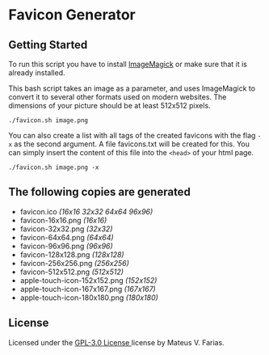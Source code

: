 # Favicon Generator

## Getting Started

To run this script you have to install [ImageMagick](https://imagemagick.org/) or make sure that it is already installed.

This bash script takes an image as a parameter, and uses ImageMagick to convert it to several other formats used on modern websites. The dimensions of your picture should be at least 512x512 pixels.

```
./favicon.sh image.png
```

You can also create a list with all tags of the created favicons with the flag `-x` as the second argument. A file favicons.txt will be created for this. You can simply insert the content of this file into the `<head>` of your html page.

```
./favicon.sh image.png -x
```

## The following copies are generated

- favicon.ico _(16x16 32x32 64x64 96x96)_
- favicon-16x16.png _(16x16)_
- favicon-32x32.png _(32x32)_
- favicon-64x64.png _(64x64)_
- favicon-96x96.png _(96x96)_
- favicon-128x128.png _(128x128)_
- favicon-256x256.png _(256x256)_
- favicon-512x512.png _(512x512)_
- apple-touch-icon-152x152.png _(152x152)_
- apple-touch-icon-167x167.png _(167x167)_
- apple-touch-icon-180x180.png _(180x180)_

## License

Licensed under the [GPL-3.0 License ](/LICENSE) license by Mateus V. Farias.
